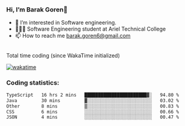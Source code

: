 ###  Hi, I’m Barak Goren👋
- 👀 I’m interested in Software engineering.
- 👨🏼‍🎓 Software Engineering student at Ariel Technical College
- 📫 How to reach me barak.goren6@gmail.com
##
Total time coding (since WakaTime initialized)

[![wakatime](https://wakatime.com/badge/user/5cc5ec80-a806-4ca2-a704-db29274e48cd.svg)](https://wakatime.com/@5cc5ec80-a806-4ca2-a704-db29274e48cd)

   
### Coding statistics:

<!--START_SECTION:waka-->

```txt
TypeScript   16 hrs 2 mins   ███████████████████████▓░   94.80 %
Java         30 mins         ▓░░░░░░░░░░░░░░░░░░░░░░░░   03.02 %
Other        8 mins          ▒░░░░░░░░░░░░░░░░░░░░░░░░   00.83 %
CSS          6 mins          ░░░░░░░░░░░░░░░░░░░░░░░░░   00.66 %
JSON         4 mins          ░░░░░░░░░░░░░░░░░░░░░░░░░   00.47 %
```

<!--END_SECTION:waka-->

<!---
barakgoren/barakgoren is a ✨ special ✨ repository because its `README.md` (this file) appears on your GitHub profile.
You can click the Preview link to take a look at your changes.
--->
